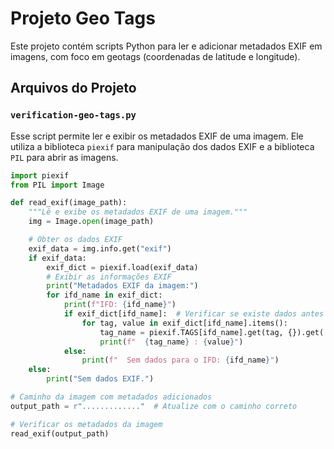 # Projeto Geo Tags

Este projeto contém scripts Python para ler e adicionar metadados EXIF em imagens, com foco em geotags (coordenadas de latitude e longitude).

## Arquivos do Projeto

### `verification-geo-tags.py`

Esse script permite ler e exibir os metadados EXIF de uma imagem. Ele utiliza a biblioteca `piexif` para manipulação dos dados EXIF e a biblioteca `PIL` para abrir as imagens.

```python
import piexif
from PIL import Image

def read_exif(image_path):
    """Lê e exibe os metadados EXIF de uma imagem."""
    img = Image.open(image_path)

    # Obter os dados EXIF
    exif_data = img.info.get("exif")
    if exif_data:
        exif_dict = piexif.load(exif_data)
        # Exibir as informações EXIF
        print("Metadados EXIF da imagem:")
        for ifd_name in exif_dict:
            print(f"IFD: {ifd_name}")
            if exif_dict[ifd_name]:  # Verificar se existe dados antes de iterar
                for tag, value in exif_dict[ifd_name].items():
                    tag_name = piexif.TAGS[ifd_name].get(tag, {}).get('name', 'Unknown')
                    print(f"  {tag_name} : {value}")
            else:
                print(f"  Sem dados para o IFD: {ifd_name}")
    else:
        print("Sem dados EXIF.")

# Caminho da imagem com metadados adicionados
output_path = r"............."  # Atualize com o caminho correto

# Verificar os metadados da imagem
read_exif(output_path)
